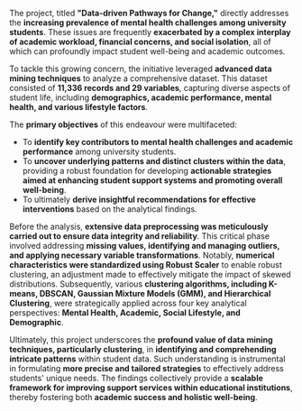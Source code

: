 The project, titled **"Data-driven Pathways for Change,"** directly addresses the **increasing prevalence of mental health challenges among university students**. These issues are frequently **exacerbated by a complex interplay of academic workload, financial concerns, and social isolation**, all of which can profoundly impact student well-being and academic outcomes.

To tackle this growing concern, the initiative leveraged **advanced data mining techniques** to analyze a comprehensive dataset. This dataset consisted of **11,336 records and 29 variables**, capturing diverse aspects of student life, including **demographics, academic performance, mental health, and various lifestyle factors**.

The **primary objectives** of this endeavour were multifaceted:
*   To **identify key contributors to mental health challenges and academic performance** among university students.
*   To **uncover underlying patterns and distinct clusters within the data**, providing a robust foundation for developing **actionable strategies aimed at enhancing student support systems and promoting overall well-being**.
*   To ultimately **derive insightful recommendations for effective interventions** based on the analytical findings.

Before the analysis, **extensive data preprocessing was meticulously carried out to ensure data integrity and reliability**. This critical phase involved addressing **missing values, identifying and managing outliers, and applying necessary variable transformations**. Notably, **numerical characteristics were standardized using Robust Scaler** to enable robust clustering, an adjustment made to effectively mitigate the impact of skewed distributions. Subsequently, various **clustering algorithms, including K-means, DBSCAN, Gaussian Mixture Models (GMM), and Hierarchical Clustering**, were strategically applied across four key analytical perspectives: **Mental Health, Academic, Social Lifestyle, and Demographic**.

Ultimately, this project underscores the **profound value of data mining techniques, particularly clustering**, in **identifying and comprehending intricate patterns** within student data. Such understanding is instrumental in formulating **more precise and tailored strategies** to effectively address students' unique needs. The findings collectively provide a **scalable framework for improving support services within educational institutions**, thereby fostering both **academic success and holistic well-being**.
